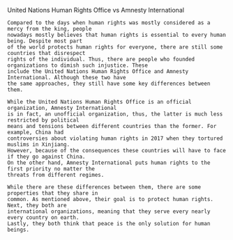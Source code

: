 United Nations Human Rights Office vs Amnesty International

	Compared to the days when human rights was mostly considered as a mercy from the king, people
    nowadays mostly believes that human rights is essential to every human being. Despite most part
    of the world protects human rights for everyone, there are still some countries that disrespect
    rights of the individual. Thus, there are people who founded organizations to dimish such injustice. These
	include the United Nations Human Rights Office and Amnesty International. Although these two have
    the same approaches, they still have some key differences between them.

    While the United Nations Human Rights Office is an official organization, Amnesty International
    is in fact, an unofficial organization, thus, the latter is much less restricted by political
    means and tensions between different countries than the former. For example, China had
    controversies about violating human rights in 2017 when they tortured muslims in Xinjiang.
    However, because of the consequences these countries will have to face if they go against China.
    On the other hand, Amnesty International puts human rights to the first priority no matter the
    threats from different regimes.

    While there are these differences between them, there are some properties that they share in
    common. As mentioned above, their goal is to protect human rights. Next, they both are
    international organizations, meaning that they serve every nearly every country on earth.
    Lastly, they both think that peace is the only solution for human beings.
